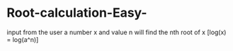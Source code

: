 # Root-calculation-Easy-
input from the user a number x and value n will find the nth root of x           [log(x) = log(a^n)]
